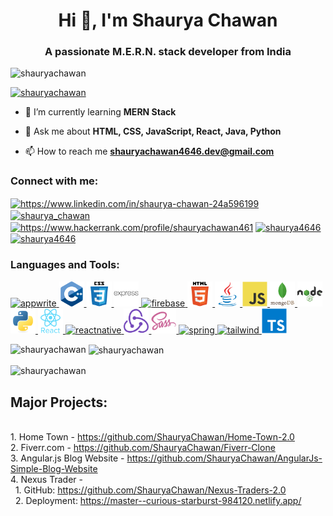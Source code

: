 <h1 align="center">Hi 👋, I'm Shaurya Chawan</h1>
<h3 align="center">A passionate M.E.R.N. stack developer from India</h3>

<p align="left"> <img src="https://komarev.com/ghpvc/?username=shauryachawan&label=Profile%20views&color=0e75b6&style=flat" alt="shauryachawan" /> </p>

<p align="left"> <a href="https://github.com/ryo-ma/github-profile-trophy"><img src="https://github-profile-trophy.vercel.app/?username=shauryachawan" alt="shauryachawan" /></a> </p>

- 🌱 I’m currently learning **MERN Stack**

- 💬 Ask me about **HTML, CSS, JavaScript, React, Java, Python**

- 📫 How to reach me **shauryachawan4646.dev@gmail.com**

<h3 align="left">Connect with me:</h3>
<p align="left">
<a href="https://linkedin.com/in/https://www.linkedin.com/in/shaurya-chawan-24a596199" target="blank"><img align="center" src="https://raw.githubusercontent.com/rahuldkjain/github-profile-readme-generator/master/src/images/icons/Social/linked-in-alt.svg" alt="https://www.linkedin.com/in/shaurya-chawan-24a596199" height="30" width="40" /></a>
<a href="https://instagram.com/shaurya_chawan" target="blank"><img align="center" src="https://raw.githubusercontent.com/rahuldkjain/github-profile-readme-generator/master/src/images/icons/Social/instagram.svg" alt="shaurya_chawan" height="30" width="40" /></a>
<a href="https://www.hackerrank.com/https://www.hackerrank.com/profile/shauryachawan461" target="blank"><img align="center" src="https://raw.githubusercontent.com/rahuldkjain/github-profile-readme-generator/master/src/images/icons/Social/hackerrank.svg" alt="https://www.hackerrank.com/profile/shauryachawan461" height="30" width="40" /></a>
<a href="https://auth.geeksforgeeks.org/user/shaurya4646" target="blank"><img align="center" src="https://raw.githubusercontent.com/rahuldkjain/github-profile-readme-generator/master/src/images/icons/Social/geeks-for-geeks.svg" alt="shaurya4646" height="30" width="40" /></a>
<a href="https://discord.gg/shaurya4646" target="blank"><img align="center" src="https://raw.githubusercontent.com/rahuldkjain/github-profile-readme-generator/master/src/images/icons/Social/discord.svg" alt="shaurya4646" height="30" width="40" /></a>
</p>

<h3 align="left">Languages and Tools:</h3>
<p align="left"> <a href="https://appwrite.io" target="_blank" rel="noreferrer"> <img src="https://www.vectorlogo.zone/logos/appwriteio/appwriteio-icon.svg" alt="appwrite" width="40" height="40"/> </a> <a href="https://www.w3schools.com/cpp/" target="_blank" rel="noreferrer"> <img src="https://raw.githubusercontent.com/devicons/devicon/master/icons/cplusplus/cplusplus-original.svg" alt="cplusplus" width="40" height="40"/> </a> <a href="https://www.w3schools.com/css/" target="_blank" rel="noreferrer"> <img src="https://raw.githubusercontent.com/devicons/devicon/master/icons/css3/css3-original-wordmark.svg" alt="css3" width="40" height="40"/> </a> <a href="https://expressjs.com" target="_blank" rel="noreferrer"> <img src="https://raw.githubusercontent.com/devicons/devicon/master/icons/express/express-original-wordmark.svg" alt="express" width="40" height="40"/> </a> <a href="https://firebase.google.com/" target="_blank" rel="noreferrer"> <img src="https://www.vectorlogo.zone/logos/firebase/firebase-icon.svg" alt="firebase" width="40" height="40"/> </a> <a href="https://www.w3.org/html/" target="_blank" rel="noreferrer"> <img src="https://raw.githubusercontent.com/devicons/devicon/master/icons/html5/html5-original-wordmark.svg" alt="html5" width="40" height="40"/> </a> <a href="https://www.java.com" target="_blank" rel="noreferrer"> <img src="https://raw.githubusercontent.com/devicons/devicon/master/icons/java/java-original.svg" alt="java" width="40" height="40"/> </a> <a href="https://developer.mozilla.org/en-US/docs/Web/JavaScript" target="_blank" rel="noreferrer"> <img src="https://raw.githubusercontent.com/devicons/devicon/master/icons/javascript/javascript-original.svg" alt="javascript" width="40" height="40"/> </a> <a href="https://www.mongodb.com/" target="_blank" rel="noreferrer"> <img src="https://raw.githubusercontent.com/devicons/devicon/master/icons/mongodb/mongodb-original-wordmark.svg" alt="mongodb" width="40" height="40"/> </a> <a href="https://nodejs.org" target="_blank" rel="noreferrer"> <img src="https://raw.githubusercontent.com/devicons/devicon/master/icons/nodejs/nodejs-original-wordmark.svg" alt="nodejs" width="40" height="40"/> </a> <a href="https://www.python.org" target="_blank" rel="noreferrer"> <img src="https://raw.githubusercontent.com/devicons/devicon/master/icons/python/python-original.svg" alt="python" width="40" height="40"/> </a> <a href="https://reactjs.org/" target="_blank" rel="noreferrer"> <img src="https://raw.githubusercontent.com/devicons/devicon/master/icons/react/react-original-wordmark.svg" alt="react" width="40" height="40"/> </a> <a href="https://reactnative.dev/" target="_blank" rel="noreferrer"> <img src="https://reactnative.dev/img/header_logo.svg" alt="reactnative" width="40" height="40"/> </a> <a href="https://redux.js.org" target="_blank" rel="noreferrer"> <img src="https://raw.githubusercontent.com/devicons/devicon/master/icons/redux/redux-original.svg" alt="redux" width="40" height="40"/> </a> <a href="https://sass-lang.com" target="_blank" rel="noreferrer"> <img src="https://raw.githubusercontent.com/devicons/devicon/master/icons/sass/sass-original.svg" alt="sass" width="40" height="40"/> </a> <a href="https://spring.io/" target="_blank" rel="noreferrer"> <img src="https://www.vectorlogo.zone/logos/springio/springio-icon.svg" alt="spring" width="40" height="40"/> </a> <a href="https://tailwindcss.com/" target="_blank" rel="noreferrer"> <img src="https://www.vectorlogo.zone/logos/tailwindcss/tailwindcss-icon.svg" alt="tailwind" width="40" height="40"/> </a> <a href="https://www.typescriptlang.org/" target="_blank" rel="noreferrer"> <img src="https://raw.githubusercontent.com/devicons/devicon/master/icons/typescript/typescript-original.svg" alt="typescript" width="40" height="40"/> </a> </p>

<p><img align="left" src="https://github-readme-stats.vercel.app/api/top-langs?username=shauryachawan&show_icons=true&locale=en&layout=compact" alt="shauryachawan" /></p>

<p>&nbsp;<img align="center" src="https://github-readme-stats.vercel.app/api?username=shauryachawan&show_icons=true&locale=en" alt="shauryachawan" /></p>

<p><img align="center" src="https://github-readme-streak-stats.herokuapp.com/?user=shauryachawan&" alt="shauryachawan" /></p>

<h2>Major Projects:</h2> <br/>
1. Home Town - <a href="https://github.com/ShauryaChawan/Home-Town-2.0">https://github.com/ShauryaChawan/Home-Town-2.0</a> <br/>
2. Fiverr.com - <a href="https://github.com/ShauryaChawan/Fiverr-Clone">https://github.com/ShauryaChawan/Fiverr-Clone</a> <br/>
3. Angular.js Blog Website - <a href="https://github.com/ShauryaChawan/AngularJs-Simple-Blog-Website">https://github.com/ShauryaChawan/AngularJs-Simple-Blog-Website</a> <br/>
4. Nexus Trader - <br/>
&nbsp;&nbsp;1. GitHub: <a href="https://github.com/ShauryaChawan/Nexus-Traders-2.0">https://github.com/ShauryaChawan/Nexus-Traders-2.0</a> <br/>
&nbsp;&nbsp;2. Deployment: <a href="https://master--curious-starburst-984120.netlify.app/">https://master--curious-starburst-984120.netlify.app/<a/> <br/>
